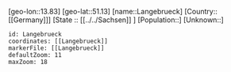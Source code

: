 ﻿---
location: [51.13,13.83]
mapzoom: [7,12] 
mapmarker: city 
type: City
tags:
- geo/City


SpocWebEntityId: 31814
isDeleted: false
confidential: public

---
[geo-lon::13.83]
[geo-lat::51.13]
[name::Langebrueck]
[Country::[[Germany]]]
[State :: [[../../Sachsen]] ]
[Population::]
[Unknown::]


```leaflet
id: Langebrueck
coordinates: [[Langebrueck]]
markerFile: [[Langebrueck]]
defaultZoom: 11 
maxZoom: 18
```
